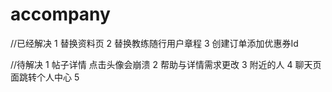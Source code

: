 # accompany

//已经解决
1 替换资料页 
2 替换教练随行用户章程
3 创建订单添加优惠券Id


//待解决
1 帖子详情 点击头像会崩溃
2 帮助与详情需求更改
3 附近的人
4 聊天页面跳转个人中心
5

